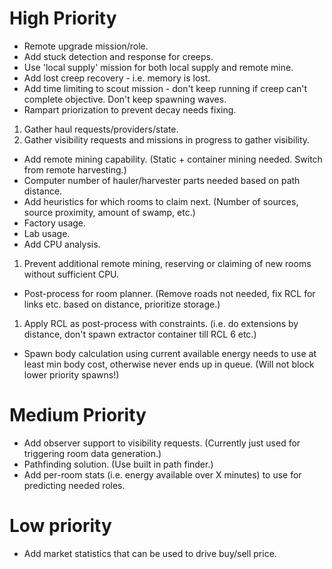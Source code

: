 # High Priority

- Remote upgrade mission/role.
- Add stuck detection and response for creeps.
- Use 'local supply' mission for both local supply and remote mine.
- Add lost creep recovery - i.e. memory is lost.
- Add time limiting to scout mission - don't keep running if creep can't complete objective. Don't keep spawning waves.
- Rampart priorization to prevent decay needs fixing.
1. Gather haul requests/providers/state.
2. Gather visibility requests and missions in progress to gather visibility.
- Add remote mining capability. (Static + container mining needed. Switch from remote harvesting.)
- Computer number of hauler/harvester parts needed based on path distance.
- Add heuristics for which rooms to claim next. (Number of sources, source proximity, amount of swamp, etc.)
- Factory usage.
- Lab usage.
- Add CPU analysis.
1. Prevent additional remote mining, reserving or claiming of new rooms without sufficient CPU.
- Post-process for room planner. (Remove roads not needed, fix RCL for links etc. based on distance, prioritize storage.)
1. Apply RCL as post-process with constraints. (i.e. do extensions by distance, don't spawn extractor container till RCL 6 etc.)
- Spawn body calculation using current available energy needs to use at least min body cost, otherwise never ends up in queue. (Will not block lower priority spawns!)

# Medium Priority

- Add observer support to visibility requests. (Currently just used for triggering room data generation.)
- Pathfinding solution. (Use built in path finder.)
- Add per-room stats (i.e. energy available over X minutes) to use for predicting needed roles.

# Low priority

- Add market statistics that can be used to drive buy/sell price.